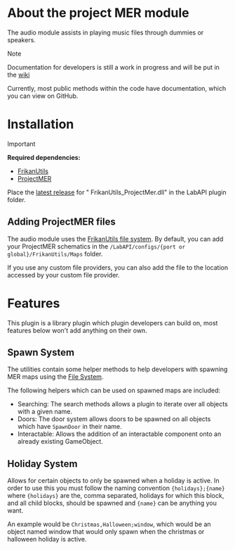 ﻿# About the project MER module

The audio module assists in playing music files through dummies or speakers.

> [!NOTE]
> Documentation for developers is still a work in progress and will be put in
> the [wiki](https://github.com/FrikandelbroodjeCommunity/FrikanUtils/wiki)
>
> Currently, most public methods within the code have documentation, which you can view on GitHub.

# Installation

> [!IMPORTANT]
> **Required dependencies:**
>  - [FrikanUtils](../FrikanUtils/README.md)
>  - [ProjectMER](https://github.com/Michal78900/ProjectMER/releases/latest)

Place the [latest release](https://github.com/FrikandelbroodjeCommunity/FrikanUtils/releases/latest) for "
FrikanUtils_ProjectMer.dll" in the LabAPI plugin folder.

## Adding ProjectMER files

The audio module uses the [FrikanUtils file system](../FrikanUtils/README.md). By default, you can add your ProjectMER
schematics in the `/LabAPI/configs/{port or global}/FrikanUtils/Maps` folder.

If you use any custom file providers, you can also add the file to the location accessed by your custom file provider.

# Features

This plugin is a library plugin which plugin developers can build on, most features below won't add anything on their
own.

## Spawn System

The utilities contain some helper methods to help developers with spawning MER maps using
the [File System](../FrikanUtils/README.md#file-system).

The following helpers which can be used on spawned maps are included:

- Searching: The search methods allows a plugin to iterate over all objects with a given name.
- Doors: The door system allows doors to be spawned on all objects which have `SpawnDoor` in their name.
- Interactable: Allows the addition of an interactable component onto an already existing GameObject.

## Holiday System

Allows for certain objects to only be spawned when a holiday is active. In order to use this you must follow the naming
convention `{holidays};{name}` where `{holidays}` are the, comma separated, holidays for which this block, and all child
blocks, should be spawned and `{name}` can be anything you want.

An example would be `Christmas,Halloween;window`, which would be an object named window that would only spawn when the
christmas or halloween
holiday is active.